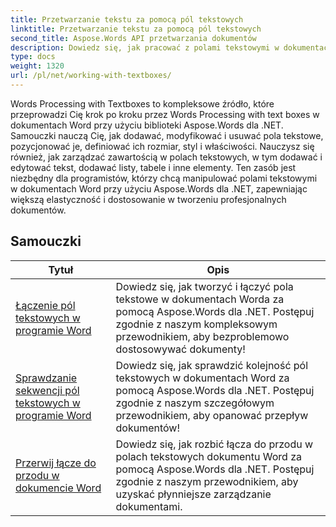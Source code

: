 ```yaml
---
title: Przetwarzanie tekstu za pomocą pól tekstowych
linktitle: Przetwarzanie tekstu za pomocą pól tekstowych
second_title: Aspose.Words API przetwarzania dokumentów
description: Dowiedz się, jak pracować z polami tekstowymi w dokumentach Worda, używając Aspose.Words dla .NET. Samouczki krok po kroku z przykładowym kodem do wydajnego tworzenia, manipulowania i formatowania pól tekstowych.
type: docs
weight: 1320
url: /pl/net/working-with-textboxes/
---
```

Words Processing with Textboxes to kompleksowe źródło, które przeprowadzi Cię krok po kroku przez Words Processing with text boxes w dokumentach Word przy użyciu biblioteki Aspose.Words dla .NET. Samouczki nauczą Cię, jak dodawać, modyfikować i usuwać pola tekstowe, pozycjonować je, definiować ich rozmiar, styl i właściwości. Nauczysz się również, jak zarządzać zawartością w polach tekstowych, w tym dodawać i edytować tekst, dodawać listy, tabele i inne elementy. Ten zasób jest niezbędny dla programistów, którzy chcą manipulować polami tekstowymi w dokumentach Word przy użyciu Aspose.Words dla .NET, zapewniając większą elastyczność i dostosowanie w tworzeniu profesjonalnych dokumentów.

 ## Samouczki
| Tytuł | Opis |
| --- | --- |
| [Łączenie pól tekstowych w programie Word](./create-a-link/) | Dowiedz się, jak tworzyć i łączyć pola tekstowe w dokumentach Worda za pomocą Aspose.Words dla .NET. Postępuj zgodnie z naszym kompleksowym przewodnikiem, aby bezproblemowo dostosowywać dokumenty! |
| [Sprawdzanie sekwencji pól tekstowych w programie Word](./check-sequence/) | Dowiedz się, jak sprawdzić kolejność pól tekstowych w dokumentach Word za pomocą Aspose.Words dla .NET. Postępuj zgodnie z naszym szczegółowym przewodnikiem, aby opanować przepływ dokumentów! |
| [Przerwij łącze do przodu w dokumencie Word](./break-a-link/) | Dowiedz się, jak rozbić łącza do przodu w polach tekstowych dokumentu Word za pomocą Aspose.Words dla .NET. Postępuj zgodnie z naszym przewodnikiem, aby uzyskać płynniejsze zarządzanie dokumentami. |